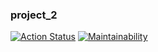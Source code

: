 ### project_2
[![Action Status](https://github.com/piafson/project_2/workflows/Build%with%Gradle/badge.svg)](https://github.com/piafson/project_2/actions)
[![Maintainability](https://api.codeclimate.com/v1/badges/d0fd4494b5dd19abdfb3/maintainability)](https://codeclimate.com/github/piafson/project_2/maintainability)
